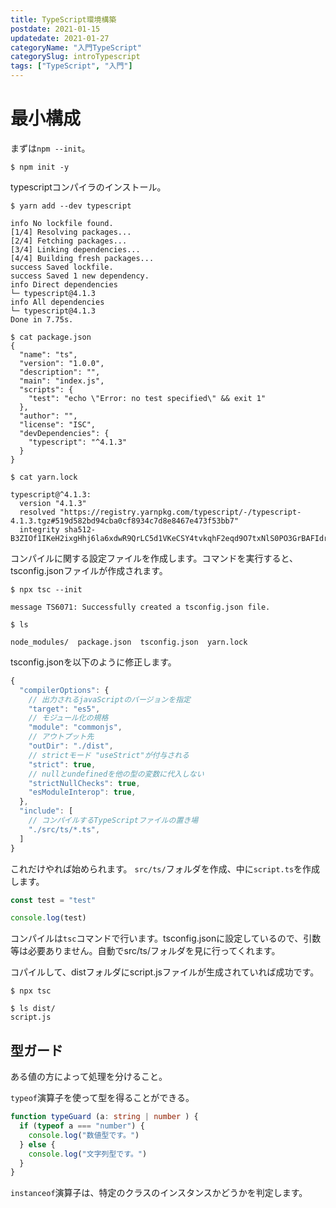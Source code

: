 ```yaml
---
title: TypeScript環境構築
postdate: 2021-01-15
updatedate: 2021-01-27
categoryName: "入門TypeScript"
categorySlug: introTypescript
tags: ["TypeScript", "入門"]
---
```


# 最小構成

まずは`npm --init`。

```shell
$ npm init -y
```

typescriptコンパイラのインストール。

```shell
$ yarn add --dev typescript

info No lockfile found.
[1/4] Resolving packages...
[2/4] Fetching packages...
[3/4] Linking dependencies...
[4/4] Building fresh packages...
success Saved lockfile.
success Saved 1 new dependency.
info Direct dependencies
└─ typescript@4.1.3
info All dependencies
└─ typescript@4.1.3
Done in 7.75s.

$ cat package.json
{
  "name": "ts",
  "version": "1.0.0",
  "description": "",
  "main": "index.js",
  "scripts": {
    "test": "echo \"Error: no test specified\" && exit 1"
  },
  "author": "",
  "license": "ISC",
  "devDependencies": {
    "typescript": "^4.1.3"
  }
}

$ cat yarn.lock

typescript@^4.1.3:
  version "4.1.3"
  resolved "https://registry.yarnpkg.com/typescript/-/typescript-4.1.3.tgz#519d582bd94cba0cf8934c7d8e8467e473f53bb7"
  integrity sha512-B3ZIOf1IKeH2ixgHhj6la6xdwR9QrLC5d1VKeCSY4tvkqhF2eqd9O7txNlS0PO3GrBAFIdr3L1ndNwteUbZLYg==
```

コンパイルに関する設定ファイルを作成します。コマンドを実行すると、tsconfig.jsonファイルが作成されます。

```shell
$ npx tsc --init

message TS6071: Successfully created a tsconfig.json file.

$ ls

node_modules/  package.json  tsconfig.json  yarn.lock
```

tsconfig.jsonを以下のように修正します。

```Javascript
{
  "compilerOptions": {
    // 出力されるjavaScriptのバージョンを指定
    "target": "es5",
    // モジュール化の規格
    "module": "commonjs",
    // アウトプット先
    "outDir": "./dist",
    // strictモード "useStrict"が付与される
    "strict": true,
    // nullとundefinedを他の型の変数に代入しない
    "strictNullChecks": true,
    "esModuleInterop": true,
  },
  "include": [
    // コンパイルするTypeScriptファイルの置き場
    "./src/ts/*.ts",
  ]
}
```

これだけやれば始められます。
`src/ts/`フォルダを作成、中に`script.ts`を作成します。

```typescript
const test = "test"

console.log(test)
```

コンパイルは`tsc`コマンドで行います。tsconfig.jsonに設定しているので、引数等は必要ありません。自動でsrc/ts/フォルダを見に行ってくれます。

コパイルして、distフォルダにscript.jsファイルが生成されていれば成功です。

```shell
$ npx tsc

$ ls dist/
script.js
```

## 型ガード

ある値の方によって処理を分けること。

`typeof`演算子を使って型を得ることができる。

```ts
function typeGuard (a: string | number ) {
  if (typeof a === "number") {
    console.log("数値型です。")
  } else {
    console.log("文字列型です。")
  }
}
```

`instanceof`演算子は、特定のクラスのインスタンスかどうかを判定します。
